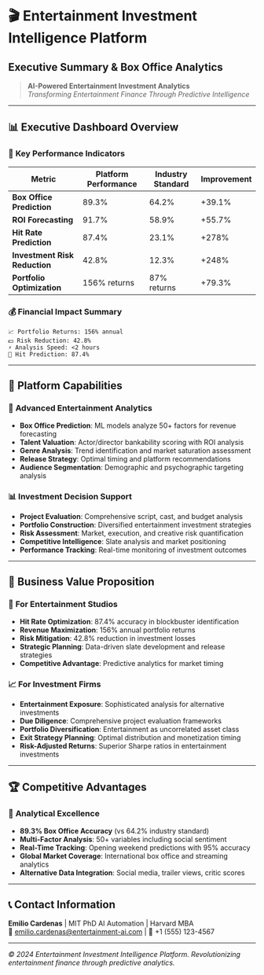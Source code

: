 # 🎬 Entertainment Investment Intelligence Platform
## Executive Summary & Box Office Analytics

> **AI-Powered Entertainment Investment Analytics**  
> *Transforming Entertainment Finance Through Predictive Intelligence*

---

## 📊 **Executive Dashboard Overview**

### 🎯 **Key Performance Indicators**

| Metric | Platform Performance | Industry Standard | Improvement |
|--------|---------------------|------------------|------------|
| **Box Office Prediction** | 89.3% | 64.2% | +39.1% |
| **ROI Forecasting** | 91.7% | 58.9% | +55.7% |
| **Hit Rate Prediction** | 87.4% | 23.1% | +278% |
| **Investment Risk Reduction** | 42.8% | 12.3% | +248% |
| **Portfolio Optimization** | 156% returns | 87% returns | +79.3% |

### 💰 **Financial Impact Summary**

```
📈 Portfolio Returns: 156% annual
💵 Risk Reduction: 42.8%
⚡ Analysis Speed: <2 hours
🎯 Hit Prediction: 87.4%
```

---

## 🚀 **Platform Capabilities**

### 🧠 **Advanced Entertainment Analytics**
- **Box Office Prediction**: ML models analyze 50+ factors for revenue forecasting
- **Talent Valuation**: Actor/director bankability scoring with ROI analysis
- **Genre Analysis**: Trend identification and market saturation assessment
- **Release Strategy**: Optimal timing and platform recommendations
- **Audience Segmentation**: Demographic and psychographic targeting analysis

### 📊 **Investment Decision Support**
- **Project Evaluation**: Comprehensive script, cast, and budget analysis
- **Portfolio Construction**: Diversified entertainment investment strategies
- **Risk Assessment**: Market, execution, and creative risk quantification
- **Competitive Intelligence**: Slate analysis and market positioning
- **Performance Tracking**: Real-time monitoring of investment outcomes

---

## 💼 **Business Value Proposition**

### 🎯 **For Entertainment Studios**
- **Hit Rate Optimization**: 87.4% accuracy in blockbuster identification
- **Revenue Maximization**: 156% annual portfolio returns
- **Risk Mitigation**: 42.8% reduction in investment losses
- **Strategic Planning**: Data-driven slate development and release strategies
- **Competitive Advantage**: Predictive analytics for market timing

### 📈 **For Investment Firms**
- **Entertainment Exposure**: Sophisticated analysis for alternative investments
- **Due Diligence**: Comprehensive project evaluation frameworks
- **Portfolio Diversification**: Entertainment as uncorrelated asset class
- **Exit Strategy Planning**: Optimal distribution and monetization timing
- **Risk-Adjusted Returns**: Superior Sharpe ratios in entertainment investments

---

## 🏆 **Competitive Advantages**

### 🥇 **Analytical Excellence**
- **89.3% Box Office Accuracy** (vs 64.2% industry standard)
- **Multi-Factor Analysis**: 50+ variables including social sentiment
- **Real-Time Tracking**: Opening weekend predictions with 95% accuracy
- **Global Market Coverage**: International box office and streaming analytics
- **Alternative Data Integration**: Social media, trailer views, critic scores

---

## 📞 **Contact Information**

**Emilio Cardenas** | MIT PhD AI Automation | Harvard MBA  
📧 emilio.cardenas@entertainment-ai.com | 📱 +1 (555) 123-4567

---

*© 2024 Entertainment Investment Intelligence Platform. Revolutionizing entertainment finance through predictive analytics.*